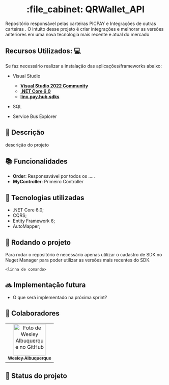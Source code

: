 <h1 align="center">:file_cabinet: QRWallet_API</h1>

Repositório responsável pelas carteiras PICPAY e Integrações de outras carteiras .
O intuito desse projeto é criar integrações e melhorar as versões anteriores em uma nova tecnologia mais recente e atual do mercado 

## Recursos Utilizados: :computer:

Se faz necessário realizar a instalação das aplicações/frameworks abaixo:

* Visual Studio

    - **[Visual Studio 2022 Community](https://visualstudio.microsoft.com/pt-br/vs/community/)**
    - **[.NET Core 6.0](https://dotnet.microsoft.com/en-us/download)**
    - **[linx.pay.hub.sdks](https://pkgs.dev.azure.com/linx-payhub/_packaging/linx.pay.hub.sdks/nuget/v3/index.json)**
* SQL
* Service Bus Explorer

## :memo: Descrição
 descrição do  projeto

## :books: Funcionalidades
* <b> Order</b>: Responsavável por todos os .....
* <b> MyController</b>: Primeiro Controller

## :wrench: Tecnologias utilizadas
* .NET Core 6.0;
* CQRS;
* Entity Framework 6;
* AutoMapper;


## :rocket: Rodando o projeto
Para rodar o repositório é necessário apenas utilizar o cadastro de SDK no Nuget Manager para poder utilizar as versões mais recentes do SDK.

```
<linha de comando>
```

## :soon: Implementação futura
* O que será implementado na próxima sprint?

## :handshake: Colaboradores
<table>
  <tr>
    <td align="center">
      <a href="https://github.com/desenvwesleyalbuquerque">
        <img src="https://avatars.githubusercontent.com/u/56259137?v=4" width="100px;" alt="Foto de Wesley Albuquerque no GitHub"/><br>
        <sub>
          <b>Wesley Albuquerque</b>
        </sub>
      </a>
    </td>
  </tr>
</table>

## :dart: Status do projeto
